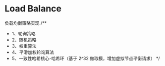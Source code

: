# Load Balance
负载均衡策略实现
/**
 * 1、轮询策略
 * 2、随机策略
 * 3、权重算法
 * 4、平滑加权轮询算法
 * 5、一致性哈希核心-哈希环（基于 2^32 做取模，增加虚拟节点平衡请求）
 */
